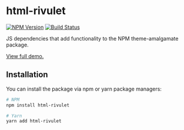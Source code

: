 # html-rivulet

[![NPM Version](https://img.shields.io/npm/v/html-rivulet)](https://yarnpkg.com/package/html-rivulet)
[![Build Status](https://travis-ci.com/sfneal/html-rivulet.svg?branch=master&style=flat-square)](https://app.travis-ci.com/sfneal/html-rivulet)

JS dependencies that add functionality to the NPM theme-amalgamate package.

[View full demo.](https://htmlstream.com/)


## Installation

You can install the package via npm or yarn package managers:

```bash
# NPM
npm install html-rivulet

# Yarn
yarn add html-rivulet
```